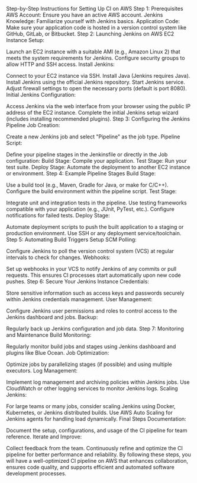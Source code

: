 Step-by-Step Instructions for Setting Up CI on AWS
Step 1: Prerequisites
AWS Account: Ensure you have an active AWS account.
Jenkins Knowledge: Familiarize yourself with Jenkins basics.
Application Code: Make sure your application code is hosted in a version control system like GitHub, GitLab, or Bitbucket.
Step 2: Launching Jenkins on AWS
EC2 Instance Setup:

Launch an EC2 instance with a suitable AMI (e.g., Amazon Linux 2) that meets the system requirements for Jenkins.
Configure security groups to allow HTTP and SSH access.
Install Jenkins:

Connect to your EC2 instance via SSH.
Install Java (Jenkins requires Java).
Install Jenkins using the official Jenkins repository.
Start Jenkins service.
Adjust firewall settings to open the necessary ports (default is port 8080).
Initial Jenkins Configuration:

Access Jenkins via the web interface from your browser using the public IP address of the EC2 instance.
Complete the initial Jenkins setup wizard (includes installing recommended plugins).
Step 3: Configuring the Jenkins Pipeline
Job Creation:

Create a new Jenkins job and select "Pipeline" as the job type.
Pipeline Script:

Define your pipeline stages in the Jenkinsfile or directly in the Job configuration:
Build Stage: Compile your application.
Test Stage: Run your test suite.
Deploy Stage: Automate the deployment to another EC2 instance or environment.
Step 4: Example Pipeline Stages
Build Stage:

Use a build tool (e.g., Maven, Gradle for Java, or make for C/C++).
Configure the build environment within the pipeline script.
Test Stage:

Integrate unit and integration tests in the pipeline.
Use testing frameworks compatible with your application (e.g., JUnit, PyTest, etc.).
Configure notifications for failed tests.
Deploy Stage:

Automate deployment scripts to push the built application to a staging or production environment.
Use SSH or any deployment service/toolchain.
Step 5: Automating Build Triggers
Setup SCM Polling:

Configure Jenkins to poll the version control system (VCS) at regular intervals to check for changes.
Webhooks:

Set up webhooks in your VCS to notify Jenkins of any commits or pull requests.
This ensures CI processes start automatically upon new code pushes.
Step 6: Secure Your Jenkins Instance
Credentials:

Store sensitive information such as access keys and passwords securely within Jenkins credentials management.
User Management:

Configure Jenkins user permissions and roles to control access to the Jenkins dashboard and jobs.
Backup:

Regularly back up Jenkins configuration and job data.
Step 7: Monitoring and Maintenance
Build Monitoring:

Regularly monitor build jobs and stages using Jenkins dashboard and plugins like Blue Ocean.
Job Optimization:

Optimize jobs by parallelizing stages (if possible) and using multiple executors.
Log Management:

Implement log management and archiving policies within Jenkins jobs.
Use CloudWatch or other logging services to monitor Jenkins logs.
Scaling Jenkins:

For large teams or many jobs, consider scaling Jenkins using Docker, Kubernetes, or Jenkins distributed builds.
Use AWS Auto Scaling for Jenkins agents for handling load dynamically.
Final Steps
Documentation:

Document the setup, configurations, and usage of the CI pipeline for team reference.
Iterate and Improve:

Collect feedback from the team.
Continuously refine and optimize the CI pipeline for better performance and reliability.
By following these steps, you will have a well-optimized CI pipeline on AWS that enhances collaboration, ensures code quality, and supports efficient and automated software development processes.



